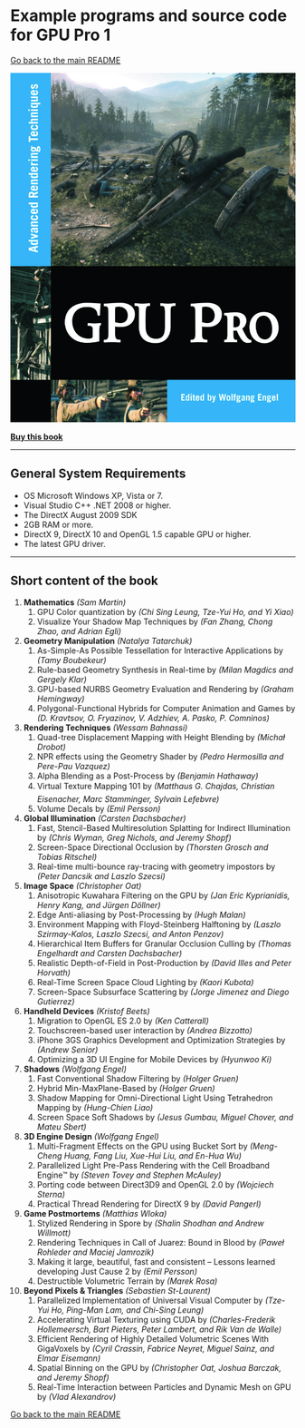 # Example programs and source code for GPU Pro 1

[Go back to the main README](../README.md)

![Cover](Cover/GPU-Pro-1.png)

[**Buy this book**](https://amzn.to/331Oyuu)

---

## **General System Requirements**

- OS Microsoft Windows XP, Vista or 7.
- Visual Studio C++ .NET 2008 or higher.
- The DirectX August 2009 SDK
- 2GB RAM or more.
- DirectX 9, DirectX 10 and OpenGL 1.5 capable GPU or higher.
- The latest GPU driver.

---

## **Short content of the book**

1. **Mathematics** *(Sam Martin)*
   1. GPU Color quantization by *(Chi Sing Leung, Tze-Yui Ho, and Yi Xiao)*
   2. Visualize Your Shadow Map Techniques by *(Fan Zhang, Chong Zhao, and Adrian Egli)*
2. **Geometry Manipulation** *(Natalya Tatarchuk)*
   1. As-Simple-As Possible Tessellation for Interactive Applications by *(Tamy Boubekeur)*
   2. Rule-based Geometry Synthesis in Real-time by *(Milan Magdics and Gergely Klar)*
   3. GPU-based NURBS Geometry Evaluation and Rendering by *(Graham Hemingway)*
   4. Polygonal-Functional Hybrids for Computer Animation and Games by *(D. Kravtsov, O. Fryazinov, V. Adzhiev, A. Pasko, P. Comninos)*
3. **Rendering Techniques** *(Wessam Bahnassi)*
   1. Quad-tree Displacement Mapping with Height Blending by *(Michał Drobot)*
   2. NPR effects using the Geometry Shader by *(Pedro Hermosilla and Pere-Pau Vazquez)*
   3. Alpha Blending as a Post-Process by *(Benjamin Hathaway)*
   4. Virtual Texture Mapping 101 by *(Matthaus G. Chajdas, Christian Eisenacher, Marc Stamminger, Sylvain Lefebvre)*
   5. Volume Decals by *(Emil Persson)*
4. **Global Illumination** *(Carsten Dachsbacher)*
   1. Fast, Stencil-Based Multiresolution Splatting for Indirect Illumination by *(Chris Wyman, Greg Nichols, and Jeremy Shopf)*
   2. Screen-Space Directional Occlusion by *(Thorsten Grosch and Tobias Ritschel)*
   3. Real-time multi-bounce ray-tracing with geometry impostors by *(Peter Dancsik and Laszlo Szecsi)*
5. **Image Space** *(Christopher Oat)*
   1. Anisotropic Kuwahara Filtering on the GPU by *(Jan Eric Kyprianidis, Henry Kang, and Jürgen Döllner)*
   2. Edge Anti-aliasing by Post-Processing by *(Hugh Malan)*
   3. Environment Mapping with Floyd-Steinberg Halftoning by *(Laszlo Szirmay-Kalos, Laszlo Szecsi, and Anton Penzov)*
   4. Hierarchical Item Buffers for Granular Occlusion Culling by *(Thomas Engelhardt and Carsten Dachsbacher)*
   5. Realistic Depth-of-Field in Post-Production by *(David Illes and Peter Horvath)*
   6. Real-Time Screen Space Cloud Lighting by *(Kaori Kubota)*
   7. Screen-Space Subsurface Scattering by *(Jorge Jimenez and Diego Gutierrez)*
6. **Handheld Devices** *(Kristof Beets)*
   1. Migration to OpenGL ES 2.0 by *(Ken Catterall)*
   2. Touchscreen-based user interaction by *(Andrea Bizzotto)*
   3. iPhone 3GS Graphics Development and Optimization Strategies by *(Andrew Senior)*
   4. Optimizing a 3D UI Engine for Mobile Devices by *(Hyunwoo Ki)*
7. **Shadows** *(Wolfgang Engel)*
   1. Fast Conventional Shadow Filtering by *(Holger Gruen)*
   2. Hybrid Min-MaxPlane-Based by *(Holger Gruen)*
   3. Shadow Mapping for Omni-Directional Light Using Tetrahedron Mapping by *(Hung-Chien Liao)*
   4. Screen Space Soft Shadows by *(Jesus Gumbau, Miguel Chover, and Mateu Sbert)*
8. **3D Engine Design** *(Wolfgang Engel)*
   1. Multi-Fragment Effects on the GPU using Bucket Sort by *(Meng-Cheng Huang, Fang Liu, Xue-Hui Liu, and En-Hua Wu)*
   2. Parallelized Light Pre-Pass Rendering with the Cell Broadband Engine™ by *(Steven Tovey and Stephen McAuley)*
   3. Porting code between Direct3D9 and OpenGL 2.0 by *(Wojciech Sterna)*
   4. Practical Thread Rendering for DirectX 9 by *(David Pangerl)*
9. **Game Postmortems** *(Matthias Wloka)*
   1. Stylized Rendering in Spore by *(Shalin Shodhan and Andrew Willmott)*
   2. Rendering Techniques in Call of Juarez: Bound in Blood by *(Paweł Rohleder and Maciej Jamrozik)*
   3. Making it large, beautiful, fast and consistent – Lessons learned developing Just Cause 2 by *(Emil Persson)*
   4. Destructible Volumetric Terrain by *(Marek Rosa)*
10. **Beyond Pixels & Triangles** *(Sebastien St-Laurent)*
      1. Parallelized Implementation of Universal Visual Computer by *(Tze-Yui Ho, Ping-Man Lam, and Chi-Sing Leung)*
      2. Accelerating Virtual Texturing using CUDA by *(Charles-Frederik Hollemeersch, Bart Pieters, Peter Lambert, and Rik Van de Walle)*
      3. Efficient Rendering of Highly Detailed Volumetric Scenes With GigaVoxels by *(Cyril Crassin, Fabrice Neyret, Miguel Sainz, and Elmar Eisemann)*
      4. Spatial Binning on the GPU by *(Christopher Oat, Joshua Barczak, and Jeremy Shopf)*
      5. Real-Time Interaction between Particles and Dynamic Mesh on GPU by *(Vlad Alexandrov)*

[Go back to the main README](../README.md)
